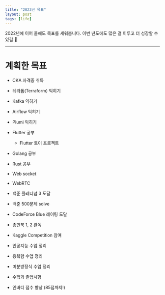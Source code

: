 ```yaml
---
title: "2023년 목표"
layout: post
tags: [life]
---
```


2022년에 이어 올해도 목표를 세워봅니다. 이번 년도에도 많은 걸 이루고 더 성장할 수 있길 🙏

<hr/>

# 계획한 목표

- CKA 자격증 취득
- 테라폼(Terraform) 익히기
- Kafka 익히기
- Airflow 익히기
- Plumi 익히기

- Flutter 공부
  - Flutter 토이 프로젝트
- Golang 공부
- Rust 공부
- Web socket
- WebRTC

- 백준 플레티넘 3 도달
- 백준 500문제 solve
- CodeForce Blue 레이팅 도달
- 종만북 1, 2 완독

- Kaggle Competition 참여

- 인공지능 수업 정리
- 응복함 수업 정리
- 미분방정식 수업 정리

- 수학과 졸업시험

- 인바디 점수 향상 (85점까지!)
